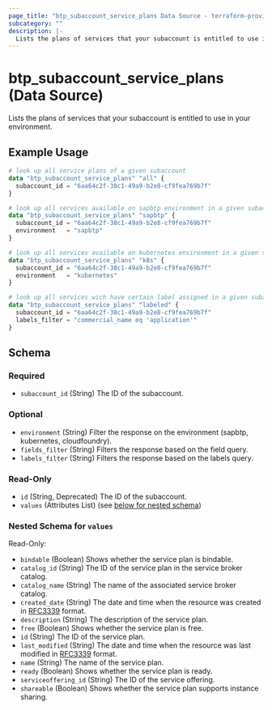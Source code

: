 ```yaml
---
page_title: "btp_subaccount_service_plans Data Source - terraform-provider-btp"
subcategory: ""
description: |-
  Lists the plans of services that your subaccount is entitled to use in your environment.
---
```


# btp_subaccount_service_plans (Data Source)

Lists the plans of services that your subaccount is entitled to use in your environment.

## Example Usage

```terraform
# look up all service plans of a given subaccount
data "btp_subaccount_service_plans" "all" {
  subaccount_id = "6aa64c2f-38c1-49a9-b2e8-cf9fea769b7f"
}

# look up all services available on sapbtp environment in a given subaccount
data "btp_subaccount_service_plans" "sapbtp" {
  subaccount_id = "6aa64c2f-38c1-49a9-b2e8-cf9fea769b7f"
  environment   = "sapbtp"
}

# look up all services available on kubernetes environment in a given subaccount
data "btp_subaccount_service_plans" "k8s" {
  subaccount_id = "6aa64c2f-38c1-49a9-b2e8-cf9fea769b7f"
  environment   = "kubernetes"
}

# look up all services wich have certain label assigned in a given subaccount
data "btp_subaccount_service_plans" "labeled" {
  subaccount_id = "6aa64c2f-38c1-49a9-b2e8-cf9fea769b7f"
  labels_filter = "commercial_name eq 'application'"
}
```

<!-- schema generated by tfplugindocs -->
## Schema

### Required

- `subaccount_id` (String) The ID of the subaccount.

### Optional

- `environment` (String) Filter the response on the environment (sapbtp, kubernetes, cloudfoundry).
- `fields_filter` (String) Filters the response based on the field query.
- `labels_filter` (String) Filters the response based on the labels query.

### Read-Only

- `id` (String, Deprecated) The ID of the subaccount.
- `values` (Attributes List) (see [below for nested schema](#nestedatt--values))

<a id="nestedatt--values"></a>
### Nested Schema for `values`

Read-Only:

- `bindable` (Boolean) Shows whether the service plan is bindable.
- `catalog_id` (String) The ID of the service plan in the service broker catalog.
- `catalog_name` (String) The name of the associated service broker catalog.
- `created_date` (String) The date and time when the resource was created in [RFC3339](https://www.ietf.org/rfc/rfc3339.txt) format.
- `description` (String) The description of the service plan.
- `free` (Boolean) Shows whether the service plan is free.
- `id` (String) The ID of the service plan.
- `last_modified` (String) The date and time when the resource was last modified in [RFC3339](https://www.ietf.org/rfc/rfc3339.txt) format.
- `name` (String) The name of the service plan.
- `ready` (Boolean) Shows whether the service plan is ready.
- `serviceoffering_id` (String) The ID of the service offering.
- `shareable` (Boolean) Shows whether the service plan supports instance sharing.